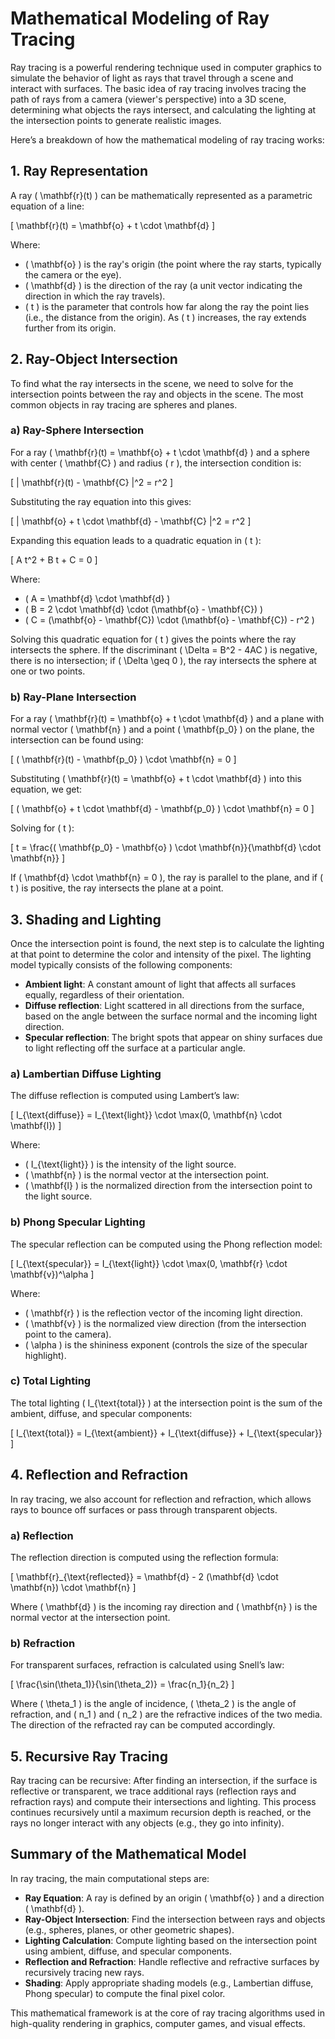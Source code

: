 # Mathematical Modeling of Ray Tracing

Ray tracing is a powerful rendering technique used in computer graphics to simulate the behavior of light as rays that travel through a scene and interact with surfaces. The basic idea of ray tracing involves tracing the path of rays from a camera (viewer's perspective) into a 3D scene, determining what objects the rays intersect, and calculating the lighting at the intersection points to generate realistic images.

Here’s a breakdown of how the mathematical modeling of ray tracing works:

## 1. Ray Representation

A ray \( \mathbf{r}(t) \) can be mathematically represented as a parametric equation of a line:

\[
\mathbf{r}(t) = \mathbf{o} + t \cdot \mathbf{d}
\]

Where:

- \( \mathbf{o} \) is the ray's origin (the point where the ray starts, typically the camera or the eye).
- \( \mathbf{d} \) is the direction of the ray (a unit vector indicating the direction in which the ray travels).
- \( t \) is the parameter that controls how far along the ray the point lies (i.e., the distance from the origin). As \( t \) increases, the ray extends further from its origin.

## 2. Ray-Object Intersection

To find what the ray intersects in the scene, we need to solve for the intersection points between the ray and objects in the scene. The most common objects in ray tracing are spheres and planes.

### a) Ray-Sphere Intersection

For a ray \( \mathbf{r}(t) = \mathbf{o} + t \cdot \mathbf{d} \) and a sphere with center \( \mathbf{C} \) and radius \( r \), the intersection condition is:

\[
\| \mathbf{r}(t) - \mathbf{C} \|^2 = r^2
\]

Substituting the ray equation into this gives:

\[
\| \mathbf{o} + t \cdot \mathbf{d} - \mathbf{C} \|^2 = r^2
\]

Expanding this equation leads to a quadratic equation in \( t \):

\[
A t^2 + B t + C = 0
\]

Where:

- \( A = \mathbf{d} \cdot \mathbf{d} \)
- \( B = 2 \cdot \mathbf{d} \cdot (\mathbf{o} - \mathbf{C}) \)
- \( C = (\mathbf{o} - \mathbf{C}) \cdot (\mathbf{o} - \mathbf{C}) - r^2 \)

Solving this quadratic equation for \( t \) gives the points where the ray intersects the sphere. If the discriminant \( \Delta = B^2 - 4AC \) is negative, there is no intersection; if \( \Delta \geq 0 \), the ray intersects the sphere at one or two points.

### b) Ray-Plane Intersection

For a ray \( \mathbf{r}(t) = \mathbf{o} + t \cdot \mathbf{d} \) and a plane with normal vector \( \mathbf{n} \) and a point \( \mathbf{p_0} \) on the plane, the intersection can be found using:

\[
( \mathbf{r}(t) - \mathbf{p_0} ) \cdot \mathbf{n} = 0
\]

Substituting \( \mathbf{r}(t) = \mathbf{o} + t \cdot \mathbf{d} \) into this equation, we get:

\[
( \mathbf{o} + t \cdot \mathbf{d} - \mathbf{p_0} ) \cdot \mathbf{n} = 0
\]

Solving for \( t \):

\[
t = \frac{( \mathbf{p_0} - \mathbf{o} ) \cdot \mathbf{n}}{\mathbf{d} \cdot \mathbf{n}}
\]

If \( \mathbf{d} \cdot \mathbf{n} = 0 \), the ray is parallel to the plane, and if \( t \) is positive, the ray intersects the plane at a point.

## 3. Shading and Lighting

Once the intersection point is found, the next step is to calculate the lighting at that point to determine the color and intensity of the pixel. The lighting model typically consists of the following components:

- **Ambient light**: A constant amount of light that affects all surfaces equally, regardless of their orientation.
- **Diffuse reflection**: Light scattered in all directions from the surface, based on the angle between the surface normal and the incoming light direction.
- **Specular reflection**: The bright spots that appear on shiny surfaces due to light reflecting off the surface at a particular angle.

### a) Lambertian Diffuse Lighting

The diffuse reflection is computed using Lambert’s law:

\[
I_{\text{diffuse}} = I_{\text{light}} \cdot \max(0, \mathbf{n} \cdot \mathbf{l})
\]

Where:

- \( I_{\text{light}} \) is the intensity of the light source.
- \( \mathbf{n} \) is the normal vector at the intersection point.
- \( \mathbf{l} \) is the normalized direction from the intersection point to the light source.

### b) Phong Specular Lighting

The specular reflection can be computed using the Phong reflection model:

\[
I_{\text{specular}} = I_{\text{light}} \cdot \max(0, \mathbf{r} \cdot \mathbf{v})^\alpha
\]

Where:

- \( \mathbf{r} \) is the reflection vector of the incoming light direction.
- \( \mathbf{v} \) is the normalized view direction (from the intersection point to the camera).
- \( \alpha \) is the shininess exponent (controls the size of the specular highlight).

### c) Total Lighting

The total lighting \( I_{\text{total}} \) at the intersection point is the sum of the ambient, diffuse, and specular components:

\[
I_{\text{total}} = I_{\text{ambient}} + I_{\text{diffuse}} + I_{\text{specular}}
\]

## 4. Reflection and Refraction

In ray tracing, we also account for reflection and refraction, which allows rays to bounce off surfaces or pass through transparent objects.

### a) Reflection

The reflection direction is computed using the reflection formula:

\[
\mathbf{r}_{\text{reflected}} = \mathbf{d} - 2 (\mathbf{d} \cdot \mathbf{n}) \cdot \mathbf{n}
\]

Where \( \mathbf{d} \) is the incoming ray direction and \( \mathbf{n} \) is the normal vector at the intersection point.

### b) Refraction

For transparent surfaces, refraction is calculated using Snell’s law:

\[
\frac{\sin(\theta_1)}{\sin(\theta_2)} = \frac{n_1}{n_2}
\]

Where \( \theta_1 \) is the angle of incidence, \( \theta_2 \) is the angle of refraction, and \( n_1 \) and \( n_2 \) are the refractive indices of the two media. The direction of the refracted ray can be computed accordingly.

## 5. Recursive Ray Tracing

Ray tracing can be recursive: After finding an intersection, if the surface is reflective or transparent, we trace additional rays (reflection rays and refraction rays) and compute their intersections and lighting. This process continues recursively until a maximum recursion depth is reached, or the rays no longer interact with any objects (e.g., they go into infinity).

## Summary of the Mathematical Model

In ray tracing, the main computational steps are:

- **Ray Equation**: A ray is defined by an origin \( \mathbf{o} \) and a direction \( \mathbf{d} \).
- **Ray-Object Intersection**: Find the intersection between rays and objects (e.g., spheres, planes, or other geometric shapes).
- **Lighting Calculation**: Compute lighting based on the intersection point using ambient, diffuse, and specular components.
- **Reflection and Refraction**: Handle reflective and refractive surfaces by recursively tracing new rays.
- **Shading**: Apply appropriate shading models (e.g., Lambertian diffuse, Phong specular) to compute the final pixel color.

This mathematical framework is at the core of ray tracing algorithms used in high-quality rendering in graphics, computer games, and visual effects.
